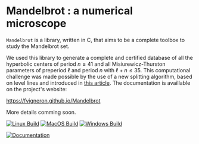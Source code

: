 # Mandelbrot : a numerical microscope

`Mandelbrot` is a library, written in C, that aims to be a complete toolbox to study the Mandelbrot set.

We used this library to generate a complete and certified database of all the hyperbolic centers of period $n \leq 41$ and all Misiurewicz-Thurston parameters of preperiod $\ell$ and period $n$ with $\ell+n\leq 35$. This computational challenge was made possible by the use of a new splitting algorithm, based on level lines and introduced in [this article](https://hal.archives-ouvertes.fr/hal-XY). The documentation is availlable on the project's website:

https://fvigneron.github.io/Mandelbrot

More details comming soon.


[![Linux Build](https://github.com/fvigneron/Mandelbrot/actions/workflows/build_Linux.yml/badge.svg)](https://github.com/fvigneron/Mandelbrot/actions/workflows/build_Linux.yml)
[![MacOS Build](https://github.com/fvigneron/Mandelbrot/actions/workflows/build_MacOS.yml/badge.svg)](https://github.com/fvigneron/Mandelbrot/actions/workflows/build_MacOS.yml)
[![Windows Build](https://github.com/fvigneron/Mandelbrot/actions/workflows/build_Windows.yml/badge.svg)](https://github.com/fvigneron/Mandelbrot/actions/workflows/build_Windows.yml)

[![Documentation](https://github.com/fvigneron/Mandelbrot/actions/workflows/documentation.yml/badge.svg)](https://github.com/fvigneron/Mandelbrot/actions/workflows/documentation.yml)
